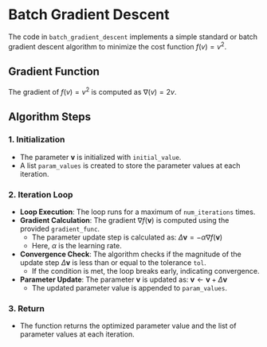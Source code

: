 # Batch Gradient Descent

The code in `batch_gradient_descent` implements a simple standard or batch gradient descent algorithm to minimize the cost function $f(v) = v^2$.

## Gradient Function
The gradient of  $f(v) = v^2$ is computed as $\nabla(v) = 2v$.

## Algorithm Steps

### 1. Initialization
- The parameter $\mathbf{v}$ is initialized with `initial_value`.
- A list `param_values` is created to store the parameter values at each iteration.

### 2. Iteration Loop
- **Loop Execution**: The loop runs for a maximum of `num_iterations` times.
- **Gradient Calculation**: The gradient $\nabla f(\mathbf{v})$ is computed using the provided `gradient_func`.
  - The parameter update step is calculated as:
    $\Delta \mathbf{v} = -\alpha \nabla f(\mathbf{v})$
  - Here, $\alpha$ is the learning rate.
- **Convergence Check**: The algorithm checks if the magnitude of the update step $\Delta \mathbf{v}$ is less than or equal to the tolerance `tol`.
  - If the condition is met, the loop breaks early, indicating convergence.
- **Parameter Update**: The parameter $\mathbf{v}$ is updated as: $\mathbf{v} \leftarrow \mathbf{v} + \Delta \mathbf{v}$
  - The updated parameter value is appended to `param_values`.

### 3. Return
- The function returns the optimized parameter value and the list of parameter values at each iteration.
